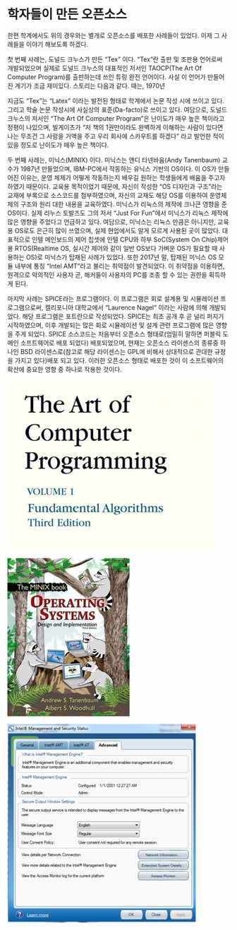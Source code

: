 # 학자들이 만든 오픈소스

한편 학계에서도 위의 경우와는 별개로 오픈소스를 배포한 사례들이 있었다. 이제 그 사례들을 이야기 해보도록 하겠다.

첫 번째 사례는, 도널드 크누스가 만든 “Tex” 이다. “Tex”란 출판 및 조판용 언어로써 개발되었으며 실제로 도널드 크누스의 대표적인 저서인 TAOCP\(The Art Of Computer Program\)를 출판하는데 쓰인 튜링 완전 언어이다. 사실 이 언어가 만들어진 계기가 조금 재미있다. 스토리는 다음과 같다. 때는, 1970년

지금도 “Tex”는 “Latex” 이라는 발전된 형태로 학계에서 논문 작성 시에 쓰이고 있다. 그리고 학술 논문 작성시에 사실상의 표준\(Da-facto\)로 쓰이고 있다. 여담으로, 도널드 크누스의 저서인 “The Art Of Computer Program”은 난이도가 매우 높은 책이라고 정평이 나있으며, 빌게이츠가 “저 책의 1권만이라도 완벽하게 이해하는 사람이 있다면 나는 무조건 그 사람을 거액을 주고 우리 회사에 스카우트를 하겠다” 라고 발언한 적이 있을 정도로 난이도가 매우 높은 책이다.

두 번째 사례는, 미닉스\(MINIX\) 이다. 미닉스는 앤디 타넨바움\(Andy Tanenbaum\) 교수가 1987년 만들었으며, IBM-PC에서 작동하는 유닉스 기반의 OS이다. 이 OS가 만들어진 이유는, 운영 체제가 어떻게 작동하는지 배우길 원하는 학생들에게 배움을 주고자 하였기 때문이다. 교육용 목적이었기 때문에, 자신이 작성한 “OS 디자인과 구조”라는 교재에 부록으로 소스코드를 첨부하였으며, 자신의 교재도 해당 OS를 이용하여 운영체제의 구조와 원리 대한 내용을 교육하였다. 미닉스가 리눅스의 제작에 크나큰 영향을 준 OS이다. 실제 리누스 토발즈도 그의 저서 “Just For Fun”에서 미닉스가 리눅스 제작에 많은 영향을 주었다고 언급하고 있다. 여담으로, 미닉스는 리눅스 만큼은 아니지만, 교육용 OS로도 은근히 많이 쓰였으며, 실제 현업에서도 알게 모르게 사용된 곳이 많았다. 대표적으로 인텔 메인보드의 제어 칩셋에 인텔 CPU와 하부 SoC\(System On Chip\)제어용 RTOS\(Realtime OS, 실시간 제어와 같이 일반 OS보다 가벼운 OS가 필요할 때 사용하는 OS\)로 미닉스가 탑재된 사례가 있었다. 또한 2017년 말, 탑재된 미닉스 OS 모듈 내부에 통칭 “Intel AMT”라고 불리는 취약점이 발견되었다. 이 취약점을 이용하면, 원격으로 악의적인 사용자 곧, 해커들이 사용자의 PC를 조종 할 수 있는 권한을 획득하게 된다.

마지막 사례는 SPICE라는 프로그램이다. 이 프로그램은 회로 설계용 및 시뮬레이션 프로그램으로써, 캘리포니아 대학교에서 “Laurence Nagel“ 이라는 사람에 의해 개발되었다. 해당 프로그램은 포트란으로 작성되었다. SPICE는 최초 공개 후 곧 널리 퍼지기 시작하였으며, 이후 개발되는 많은 회로 시뮬레이션 및 설계 관련 프로그램에 많은 영향을 주게 되었다. SPICE 소스코드는 처음부터 오픈소스 형태로\(엄밀히 말하면 퍼블릭 도메인 소프트웨어로 배포 되었다\) 배포되었으며, 현재는 오픈소스 라이센스의 종류중 하나인 BSD 라이센스로\(참고로 해당 라이센스는 GPL에 비해서 상대적으로 관대한 규정을 가지고 있다\)배포 되고 있다. 이러한 오픈소스 형태로 배포한 것이 이 소프트웨어의 확산에 중요한 영향 중 하나로 작용한 것이다.

![&#xB3C4;&#xB110;&#xB4DC; &#xD06C;&#xB204;&#xC2A4;&#xAC00; &#xC791;&#xC131;&#xD55C; The Art Of Computer Programming. &#xD574;&#xB2F9; &#xCC45;&#xC740; Tex&#xB85C; &#xC791;&#xC131;&#xB418;&#xC5C8;&#xC73C;&#xBA70;, &#xC545;&#xBA85; &#xB192;&#xC740; &#xB09C;&#xC774;&#xB3C4;&#xC640; &#xC544;&#xC9C1;&#xB3C4; &#xC2DC;&#xB9AC;&#xC988;&#xAC00; &#xC644;&#xC131;&#xC774; &#xC548;&#xB41C; &#xCC45;&#xC73C;&#xB85C; &#xC720;&#xBA85;&#xD558;&#xB2E4;.](../.gitbook/assets/cyxxucouwaa7-pe.jpg)

![&#xADF8; &#xB2F9;&#xC2DC; MINIX&#xC758; &#xC18C;&#xC2A4;&#xCF54;&#xB4DC;&#xB97C; &#xBD80;&#xB85D;&#xC73C;&#xB85C; &#xCCA8;&#xBD80;&#xD55C;, Andy Tanenbaum&#xC758; OS&#xAD50;&#xC7AC; &#xD45C;&#xC9C0;.](../.gitbook/assets/operating_systems_design_and_implementation.jpg)

![Intel AMT\(Active Management Technology\)&#xC758; &#xC124;&#xC815;&#xD654;&#xBA74;&#xC774;&#xB2E4;. 2017&#xB144;&#xB3C4;&#xC5D0; &#xD574;&#xB2F9; &#xAE30;&#xB2A5;&#xC774; &#xAD6C;&#xD604;&#xB41C; &#xD558;&#xB4DC;&#xC6E8;&#xC5B4;&#xC5D0; &#xC62C;&#xB77C;&#xAC04; MINIX&#xC758; &#xC18C;&#xC2A4;&#xCF54;&#xB4DC; &#xC5D0;&#xC11C; &#xCDE8;&#xC57D;&#xC810;&#xC774; &#xBC1C;&#xACAC;&#xB418;&#xC5C8;&#xB2E4;. ](../.gitbook/assets/amt9-starthere-fig-10%20%281%29.png)


